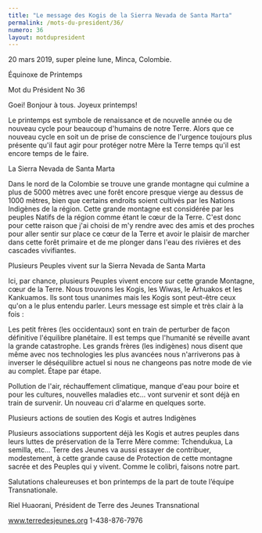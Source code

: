 ```yaml
---
title: "Le message des Kogis de la Sierra Nevada de Santa Marta"
permalink: /mots-du-president/36/
numero: 36
layout: motdupresident
---
```


20 mars 2019, super pleine lune, Minca, Colombie.

Équinoxe de Printemps

Mot du Président No 36

Goei! Bonjour à tous. Joyeux printemps!

Le printemps est symbole de renaissance et de nouvelle année ou de nouveau cycle pour beaucoup d'humains de notre Terre. Alors que ce nouveau cycle en soit un de prise de conscience de l'urgence toujours plus présente qu'il faut agir pour protéger notre Mère la Terre temps qu'il est encore temps de le faire.

La Sierra Nevada de Santa Marta

Dans le nord de la Colombie se trouve une grande montagne qui culmine a plus de 5000 mètres avec une forêt encore presque vierge au dessus de 1000 mètres, bien que certains endroits soient cultivés par les Nations Indigènes de la région. Cette grande montagne est considérée par les peuples Natifs de la région comme étant le cœur de la Terre. C'est donc pour cette raison que j'ai choisi de m'y rendre avec des amis et des proches pour aller sentir sur place ce cœur de la Terre et avoir le plaisir de marcher dans cette forêt primaire et de me plonger dans l'eau des rivières et des cascades vivifiantes.

Plusieurs Peuples vivent sur la Sierra Nevada de Santa Marta

Ici, par chance, plusieurs Peuples vivent encore sur cette grande Montagne, cœur de la Terre. Nous trouvons les Kogis, les Wiwas, le Arhuakos et les Kankuamos. Ils sont tous unanimes mais les Kogis sont peut-être ceux qu'on a le plus entendu parler. Leurs message est simple et très clair à la fois :

Les petit frères (les occidentaux) sont en train de perturber de façon définitive l'équilibre planétaire. Il est temps que l'humanité se réveille avant la grande catastrophe. Les grands frères (les indigènes) nous disent que même avec nos technologies les plus avancées nous n'arriverons pas à inverser le déséquilibre actuel si nous ne changeons pas notre mode de vie au complet. Étape par étape.

Pollution de l'air, réchauffement climatique, manque d'eau pour boire et pour les cultures, nouvelles maladies etc... vont survenir et sont déjà en train de survenir. Un nouveau cri d'alarme en quelques sorte.

Plusieurs actions de soutien des Kogis et autres Indigènes

Plusieurs associations supportent déjà les Kogis et autres peuples dans leurs luttes de préservation de la Terre Mère comme: Tchendukua, La semilla, etc... Terre des Jeunes va aussi essayer de contribuer, modestement, à cette grande cause de Protection de cette montagne sacrée et des Peuples qui y vivent. Comme le colibri, faisons notre part.

Salutations chaleureuses et bon printemps de la part de toute l’équipe Transnationale.

Riel Huaorani, Président de Terre des Jeunes Transnational

www.terredesjeunes.org 1-438-876-7976
